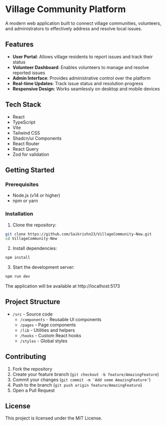 # Village Community Platform

A modern web application built to connect village communities, volunteers, and administrators to effectively address and resolve local issues.

## Features

- **User Portal**: Allows village residents to report issues and track their status
- **Volunteer Dashboard**: Enables volunteers to manage and resolve reported issues
- **Admin Interface**: Provides administrative control over the platform
- **Real-time Updates**: Track issue status and resolution progress
- **Responsive Design**: Works seamlessly on desktop and mobile devices

## Tech Stack

- React
- TypeScript
- Vite
- Tailwind CSS
- Shadcn/ui Components
- React Router
- React Query
- Zod for validation

## Getting Started

### Prerequisites

- Node.js (v14 or higher)
- npm or yarn

### Installation

1. Clone the repository:
```bash
git clone https://github.com/Saikrishn23/VillageCommunity-New.git
cd VillageCommunity-New
```

2. Install dependencies:
```bash
npm install
```

3. Start the development server:
```bash
npm run dev
```

The application will be available at http://localhost:5173

## Project Structure

- `/src` - Source code
  - `/components` - Reusable UI components
  - `/pages` - Page components
  - `/lib` - Utilities and helpers
  - `/hooks` - Custom React hooks
  - `/styles` - Global styles

## Contributing

1. Fork the repository
2. Create your feature branch (`git checkout -b feature/AmazingFeature`)
3. Commit your changes (`git commit -m 'Add some AmazingFeature'`)
4. Push to the branch (`git push origin feature/AmazingFeature`)
5. Open a Pull Request

## License

This project is licensed under the MIT License.
